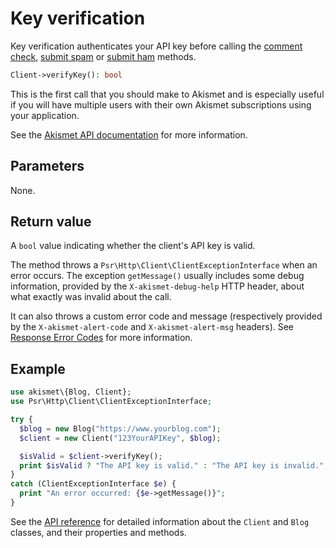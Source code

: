 # Key verification
Key verification authenticates your API key before calling the [comment check](usage/check_comment.md),
[submit spam](usage/submit_spam.md) or [submit ham](usage/submit_ham.md) methods.

```php
Client->verifyKey(): bool
```

This is the first call that you should make to Akismet and is especially useful
if you will have multiple users with their own Akismet subscriptions using your application.

See the [Akismet API documentation](https://akismet.com/developers/key-verification) for more information.

## Parameters
None.

## Return value
A `bool` value indicating whether the client's API key is valid.

The method throws a `Psr\Http\Client\ClientExceptionInterface` when an error occurs.
The exception `getMessage()` usually includes some debug information, provided by the `X-akismet-debug-help` HTTP header, about what exactly was invalid about the call.

It can also throws a custom error code and message (respectively provided by the `X-akismet-alert-code` and `X-akismet-alert-msg` headers).
See [Response Error Codes](https://akismet.com/developers/errors) for more information.

## Example

```php
use akismet\{Blog, Client};
use Psr\Http\Client\ClientExceptionInterface;

try {
  $blog = new Blog("https://www.yourblog.com");
  $client = new Client("123YourAPIKey", $blog);

  $isValid = $client->verifyKey();
  print $isValid ? "The API key is valid." : "The API key is invalid.";
}
catch (ClientExceptionInterface $e) {
  print "An error occurred: {$e->getMessage()}";
}
```

See the [API reference](api/) for detailed information about the `Client` and `Blog` classes, and their properties and methods.

